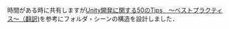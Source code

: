 時間がある時に共有しますが[Unity開発に関する50のTips　〜ベストプラクティス〜（翻訳)](https://warapuri.com/post/28972633000/unity%E9%96%8B%E7%99%BA%E3%81%AB%E9%96%A2%E3%81%99%E3%82%8B50%E3%81%AEtips-%E3%83%99%E3%82%B9%E3%83%88%E3%83%97%E3%83%A9%E3%82%AF%E3%83%86%E3%82%A3%E3%82%B9%E7%BF%BB%E8%A8%B3])を参考にフォルダ・シーンの構造を設計しました．
